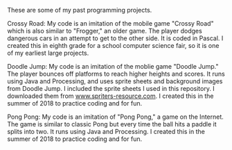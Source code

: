These are some of my past programming projects. 

Crossy Road: My code is an imitation of the mobile game "Crossy Road" which is also similar to "Frogger," an older game. The player dodges dangerous cars in an attempt to get to the other side. It is coded in Pascal. I created this in eighth grade for a school computer science fair, so it is one of my earliest large projects.
  
Doodle Jump: My code is an imitation of the moblie game "Doodle Jump." The player bounces off platforms to reach higher heights and scores. It runs using Java and Processing, and uses sprite sheets and background images from Doodle Jump. I included the sprite sheets I used in this repository. I downloaded them from www.spriters-resource.com. I created this in the summer of 2018 to practice coding and for fun.
  
Pong Pong: My code is an imitation of "Pong Pong," a game on the Internet. The game is similar to classic Pong but every time the ball hits a paddle it splits into two. It runs using Java and Processing. I created this in the summer of 2018 to practice coding and for fun.
